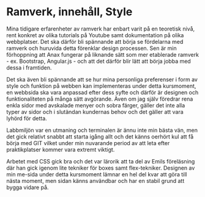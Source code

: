---
---
Ramverk, innehåll, Style
=========================

Mina tidigare erfarenheter av ramverk har enbart varit på en teoretisk nivå, rent konkret av olika tutorials på Youtube samt dokumentation på olika webbplatser. Det ska därför bli spännande att börja se fördelarna med ramverk och huruvida detta förenklar design processen. Sen är min förhoppning att Anax fungerar på liknande sätt som mer etablerade ramverk - ex. Bootstrap, Angular.js - och att det därför blir lätt att börja jobba med dessa i framtiden.

Det ska även bli spännande att se hur mina personliga preferenser i form av style och funktion på webben kan implementeras under detta kursmoment, en webbsida ska vara anpassad efter dess syfte och därför är designen och funktionaliteten på många sätt avgörande. Även om jag själv föredrar rena enkla sidor med avskalade menyer och sobra färger, gäller det inte alla typer av sidor och i slutändan kundernas behov och det gäller att vara lyhörd för detta.

Labbmiljön var en utmaning och terminalen är ännu inte min bästa vän, men det gick relativt snabbt att starta igång allt och det känns oerhört kul att få börja med GIT vilket under min nuvarande period av att leta efter praktikplatser kommer vara extremt viktigt.

Arbetet med CSS gick bra och det var lärorik att ta del av Emils föreläsning där han gick igenom lite tekniker för boxes samt flex-tekniker. Designen av min me-sida under detta kursmoment lämnar en hel del kvar att göra till nästa moment, men sidan känns användbar och har en stabil grund att bygga vidare på.
